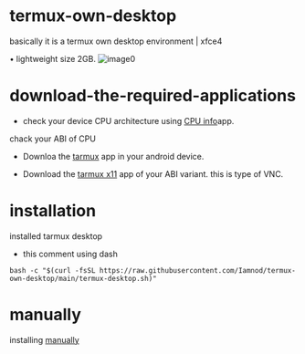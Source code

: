 # termux-own-desktop
basically it is a termux own desktop environment | xfce4 

• lightweight size 2GB.
![image0](https://github.com/Iamnod/termux-own-desktop/assets/166691075/26ccb03f-0983-473b-a5a9-8c30ce3ba9da)
# download-the-required-applications

* check your device CPU architecture using [CPU info](https://play.google.com/store/apps/details?id=com.kgurgul.cpuinfo)app.
 
chack your ABI of CPU

* Downloa the [tarmux](https://f-droid.org/en/packages/com.termux/) app in your android device.

* Download the [tarmux x11](https://github.com/termux/termux-x11/releases) app of your ABI variant.
this is type of VNC.
# installation
installed tarmux desktop
* this comment using dash
```
bash -c "$(curl -fsSL https://raw.githubusercontent.com/Iamnod/termux-own-desktop/main/termux-desktop.sh)"
```
# manually
installing 
[manually](https://github.com/neel-xyt/termux-desktop/blob/main/Manually.md)
